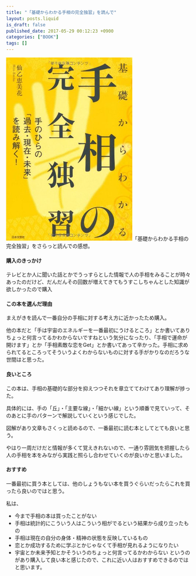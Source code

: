 ```yaml
---
title: "「基礎からわかる手相の完全独習」を読んで"
layout: posts.liquid
is_draft: false
published_date: 2017-05-29 00:12:23 +0900
categories: ["BOOK"]
tags: []
---
```


 ![](/public/images/2017/09/8a010-1soixmodzbxe5cwr0omuqfq.png)「基礎からわかる手相の完全独習」をさらっと読んでの感想。

#### 購入のきっかけ
テレビとか人に聞いた話とかでうっすらとした情報で人の手相をみることが時々あったのだけど、だんだんその回数が増えてきてもうすこしちゃんとした知識が欲しかったので購入

#### この本を選んだ理由
まえがきを読んで一番自分の手相に対する考え方に近かったため購入。

他の本だと「手は宇宙のエネルギーを一番最初にうけるところ」とか書いてありちょっと何言ってるかわからないですねという気分になったり、「手相で運命が開けます」とか「手相素敵な恋をGet」とか書いてあって辛かった。手相に求められてるところってそういうよくわからないものに対する手がかりなのだろうな世間はと思った。

#### 良いところ
この本は、手相の基礎的な部分を抑えつつそれを章立ててわけてあり理解が捗った。

具体的には、手の「丘」・「主要な線」・「細かい線」という順番で見ていって、そのあとに手のパターンで解説していくという感じでした。

図解があり文章もさくっと読めるので、一番最初に読む本としてとても良いと思う。

やはり一周だけだと情報が多くて覚えきれないので、一通り雰囲気を把握したら人の手相を本をみながら実践と照らし合わせていくのが良いかと思いました。

#### おすすめ
一番最初に買う本としては、他のしょうもない本を買うぐらいだったらこれを買ったら良いのではと思う。

私は、

- 今まで手相の本は買ったことがない
- 手相は統計的にこういう人はこういう相がでるという結果から成り立ったもの
- 手相は現在の自分の身体・精神の状態を反映しているもの
- 恋とか成功するために学ぶとかじゃなくて手相が見れるようになりたい
- 宇宙とか未来予知とかそういうのちょっと何言ってるかわからない
というのがあり購入して良い本と感じたので、これに近い人はおすすめできるのではと思います。



